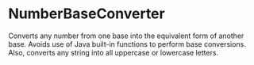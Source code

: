 # NumberBaseConverter

Converts any number from one base into the equivalent form of another base. Avoids use of Java built-in functions to perform base conversions. Also, converts any string into all uppercase or lowercase letters.

